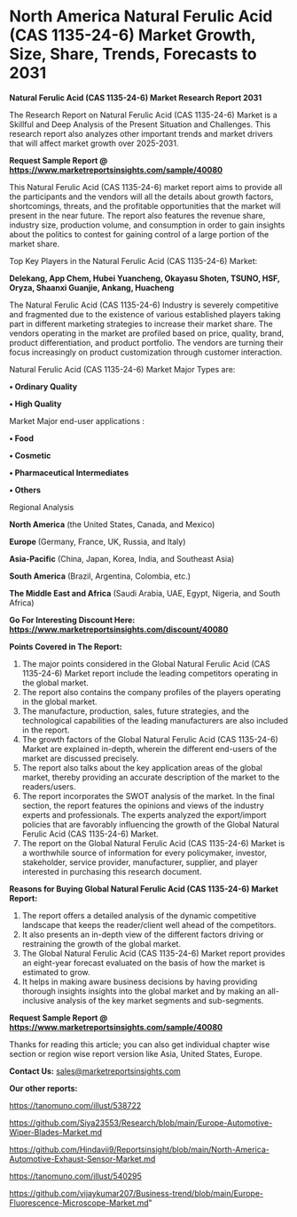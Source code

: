 # North America Natural Ferulic Acid (CAS 1135-24-6) Market Growth, Size, Share, Trends, Forecasts to 2031

<strong>Natural Ferulic Acid (CAS 1135-24-6) Market Research Report 2031</strong>

The Research Report on Natural Ferulic Acid (CAS 1135-24-6) Market is a Skillful and Deep Analysis of the Present Situation and Challenges. This research report also analyzes other important trends and market drivers that will affect market growth over 2025-2031.

<strong>Request Sample Report @ <a href=https://www.marketreportsinsights.com/sample/40080>https://www.marketreportsinsights.com/sample/40080</a></strong>

This Natural Ferulic Acid (CAS 1135-24-6) market report aims to provide all the participants and the vendors will all the details about growth factors, shortcomings, threats, and the profitable opportunities that the market will present in the near future. The report also features the revenue share, industry size, production volume, and consumption in order to gain insights about the politics to contest for gaining control of a large portion of the market share.

Top Key Players in the Natural Ferulic Acid (CAS 1135-24-6) Market:

<strong>Delekang, App Chem, Hubei Yuancheng, Okayasu Shoten, TSUNO, HSF, Oryza, Shaanxi Guanjie, Ankang, Huacheng</strong>

The Natural Ferulic Acid (CAS 1135-24-6) Industry is severely competitive and fragmented due to the existence of various established players taking part in different marketing strategies to increase their market share. The vendors operating in the market are profiled based on price, quality, brand, product differentiation, and product portfolio. The vendors are turning their focus increasingly on product customization through customer interaction.

Natural Ferulic Acid (CAS 1135-24-6) Market Major Types are:

<strong>•  Ordinary Quality

•  High Quality</strong>

Market Major end-user applications :

<strong>•  Food

•  Cosmetic

•  Pharmaceutical Intermediates

•  Others</strong>

Regional Analysis

</u><strong><b>North America</b></strong> (the United States, Canada, and Mexico)

<strong><b>Europe </b></strong>(Germany, France, UK, Russia, and Italy)

<strong><b>Asia-Pacific</b></strong> (China, Japan, Korea, India, and Southeast Asia)

<strong><b>South America</b></strong> (Brazil, Argentina, Colombia, etc.)

<strong><b>The Middle East and Africa</b></strong> (Saudi Arabia, UAE, Egypt, Nigeria, and South Africa)

<strong>Go For Interesting Discount Here: <a href=https://www.marketreportsinsights.com/discount/40080>https://www.marketreportsinsights.com/discount/40080</a></strong>

<strong>Points Covered in The Report:</strong>
<ol>
  <li>The major points considered in the Global Natural Ferulic Acid (CAS 1135-24-6) Market report include the leading competitors operating in the global market.</li>
  <li>The report also contains the company profiles of the players operating in the global market.</li>
  <li>The manufacture, production, sales, future strategies, and the technological capabilities of the leading manufacturers are also included in the report.</li>
  <li>The growth factors of the Global Natural Ferulic Acid (CAS 1135-24-6) Market are explained in-depth, wherein the different end-users of the market are discussed precisely.</li>
  <li>The report also talks about the key application areas of the global market, thereby providing an accurate description of the market to the readers/users.</li>
  <li>The report incorporates the SWOT analysis of the market. In the final section, the report features the opinions and views of the industry experts and professionals. The experts analyzed the export/import policies that are favorably influencing the growth of the Global Natural Ferulic Acid (CAS 1135-24-6) Market.</li>
  <li>The report on the Global Natural Ferulic Acid (CAS 1135-24-6) Market is a worthwhile source of information for every policymaker, investor, stakeholder, service provider, manufacturer, supplier, and player interested in purchasing this research document.</li>
</ol>
<strong>Reasons for Buying Global Natural Ferulic Acid (CAS 1135-24-6) Market Report:</strong>

<ol>
  <li>The report offers a detailed analysis of the dynamic competitive landscape that keeps the reader/client well ahead of the competitors.</li>
  <li>It also presents an in-depth view of the different factors driving or restraining the growth of the global market.</li>
  <li>The Global Natural Ferulic Acid (CAS 1135-24-6) Market report provides an eight-year forecast evaluated on the basis of how the market is estimated to grow.</li>
  <li>It helps in making aware business decisions by having providing thorough insights insights into the global market and by making an all-inclusive analysis of the key market segments and sub-segments.</li>
</ol>
<strong>Request Sample Report @ <a href=https://www.marketreportsinsights.com/sample/40080>https://www.marketreportsinsights.com/sample/40080</a></strong>


Thanks for reading this article; you can also get individual chapter wise section or region wise report version like Asia, United States, Europe.

<strong>Contact Us:</strong>
sales@marketreportsinsights.com

<strong>Our other reports:</strong>

<a href=https://tanomuno.com/illust/538722>https://tanomuno.com/illust/538722</a>

<a href=https://github.com/Siya23553/Research/blob/main/Europe-Automotive-Wiper-Blades-Market.md>https://github.com/Siya23553/Research/blob/main/Europe-Automotive-Wiper-Blades-Market.md</a>

<a href=https://github.com/Hindavii9/Reportsinsight/blob/main/North-America-Automotive-Exhaust-Sensor-Market.md>https://github.com/Hindavii9/Reportsinsight/blob/main/North-America-Automotive-Exhaust-Sensor-Market.md</a>

<a href=https://tanomuno.com/illust/540295>https://tanomuno.com/illust/540295</a>

<a href=https://github.com/vijaykumar207/Business-trend/blob/main/Europe-Fluorescence-Microscope-Market.md>https://github.com/vijaykumar207/Business-trend/blob/main/Europe-Fluorescence-Microscope-Market.md</a>"
